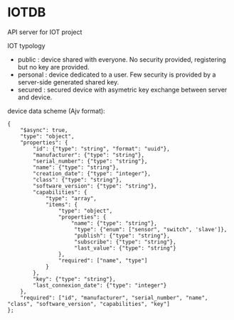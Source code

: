 # IOTDB
API server for IOT project

IOT typology
-   public : device shared with everyone. No security provided, registering but no key are provided.
-   personal : device dedicated to a user. Few security is provided by a server-side generated shared key.
-   secured : secured device with asymetric key exchange between server and device.

device data scheme (Ajv format): 
```
{
    "$async": true,
    "type": "object",
    "properties": {
        "id": {"type": "string", "format": "uuid"},
        "manufacturer": {"type": "string"},
        "serial_number": {"type": "string"},
        "name": {"type": "string"},
        "creation_date": {"type": "integer"},
        "class": {"type": "string"},
        "software_version": {"type": "string"},
        "capabilities": {
            "type": "array",
            "items": {
                "type": "object",
                "properties": {
                    "name": {"type": "string"},
                     "type": {"enum": ["sensor", "switch", 'slave']},
                     "publish": {"type": "string"},
                     "subscribe": {"type": "string"},
                     "last_value": {"type": "string"}
                },
                "required": ["name", "type"]
            }
        },
        "key": {"type": "string"},
        "last_connexion_date": {"type": "integer"}
    },
    "required": ["id", "manufacturer", "serial_number", "name", "class", "software_version", "capabilities", "key"]
};
```

